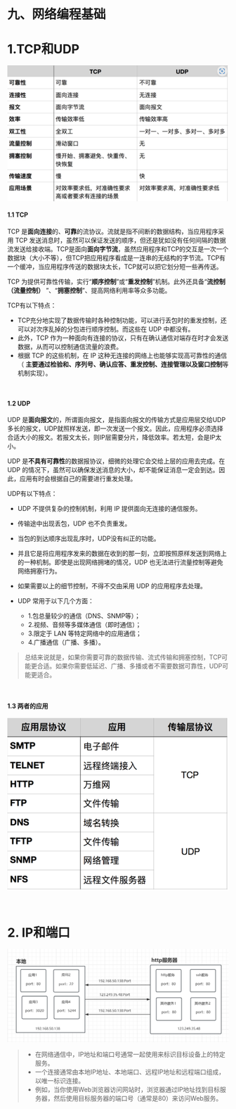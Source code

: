 # 九、网络编程基础

# 1.TCP和UDP

​![image](assets/image-20231031215719-l91tb0s.png)​

#### 1.1 TCP

TCP 是**面向连接**的、**可靠**的流协议。流就是指不间断的数据结构，当应用程序采用 TCP 发送消息时，虽然可以保证发送的顺序，但还是犹如没有任何间隔的数据流发送给接收端。TCP是面向**面向字节流**，虽然应用程序和TCP的交互是一次一个数据块（大小不等），但TCP把应用程序看成是一连串的无结构的字节流。TCP有一个缓冲，当应用程序传送的数据块太长，TCP就可以把它划分短一些再传送。

TCP 为提供可靠性传输，实行“**顺序控制**”或“**重发控制**”机制。此外还具备“**流控制（流量控制）** ”、“**拥塞控制**”、提高网络利用率等众多功能。

TCP有以下特点：

* TCP充分地实现了数据传输时各种控制功能，可以进行丢包时的重发控制，还可以对次序乱掉的分包进行顺序控制。而这些在 UDP 中都没有。
* 此外，TCP 作为一种面向有连接的协议，只有在确认通信对端存在时才会发送数据，从而可以控制通信流量的浪费。
* 根据 TCP 的这些机制，在 IP 这种无连接的网络上也能够实现高可靠性的通信（ **主要通过检验和、序列号、确认应答、重发控制、连接管理以及窗口控制**等机制实现）。

‍

#### 1.2 UDP

UDP 是**面向报文**的，所谓面向报文，是指面向报文的传输方式是应用层交给UDP多长的报文，UDP就照样发送，即一次发送一个报文。因此，应用程序必须选择合适大小的报文。若报文太长，则IP层需要分片，降低效率。若太短，会是IP太小。

UDP 是**不具有可靠性**的数据报协议，细微的处理它会交给上层的应用去完成。在 UDP 的情况下，虽然可以确保发送消息的大小，却不能保证消息一定会到达。因此，应用有时会根据自己的需要进行重发处理。

UDP有以下特点：

* UDP 不提供复杂的控制机制，利用 IP 提供面向无连接的通信服务。
* 传输途中出现丢包，UDP 也不负责重发。
* 当包的到达顺序出现乱序时，UDP没有纠正的功能。
* 并且它是将应用程序发来的数据在收到的那一刻，立即按照原样发送到网络上的一种机制。即使是出现网络拥堵的情况，UDP 也无法进行流量控制等避免网络拥塞行为。
* 如果需要以上的细节控制，不得不交由采用 UDP 的应用程序去处理。
* UDP 常用于以下几个方面：

  * 1.包总量较少的通信（DNS、SNMP等）；
  * 2.视频、音频等多媒体通信（即时通信）；
  * 3.限定于 LAN 等特定网络中的应用通信；
  * 4.广播通信（广播、多播）。

> 总结来说就是，如果你需要可靠的数据传输、流式传输和拥塞控制，TCP可能更合适。如果你需要低延迟、广播、多播或者不需要数据可靠性，UDP可能更适合。

‍

#### 1.3 两者的应用

​![image](assets/image-20231031220013-uprvl5d.png)​

‍

# 2. IP和端口

​​![image](assets/image-20231031221509-e64eyyi.png)​​

> * 在网络通信中，IP地址和端口号通常一起使用来标识目标设备上的特定服务。
> * 一个连接通常由本地IP地址、本地端口、远程IP地址和远程端口组成，以唯一标识连接。
> * 例如，当你使用Web浏览器访问网站时，浏览器通过IP地址找到目标服务器，然后使用目标服务器的端口号（通常是80）来访问Web服务。

‍
